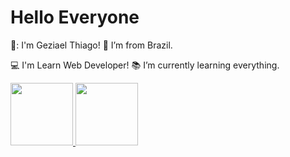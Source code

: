 # Hello Everyone
👊: I'm Geziael Thiago! :house_with_garden: I’m from Brazil.

:computer: I'm Learn Web Developer! :books: I’m currently learning everything.

<div>
<a href="https://github.com/GeziaelThiagoPaes ">
<img height="100em" src="https://github-readme-stats.vercel.app/api/top-langs/?username=GeziaelThiagoPaes&layout=compact&langs_count=7&theme=dracula"/>
<img height="100em" src="https://github-readme-stats.vercel.app/api?username=GeziaelThiagoPaes&show_icons=true&theme=dracula&include_all_commits=true&count_private=true"/>
</div>
